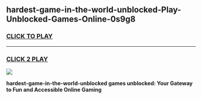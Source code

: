 
## hardest-game-in-the-world-unblocked-Play-Unblocked-Games-Online-0s9g8
<h3>
<a href="https://premium76.site?title=hardest-game-in-the-world-unblocked&ref=24A">CLICK TO PLAY</a></h3>
<hr>

<h3>
<a href="https://premium76.site?title=hardest-game-in-the-world-unblocked&ref=24A">CLICK 2 PLAY</a>
  
</h3>

<a href="https://premium76.site?title=hardest-game-in-the-world-unblocked&ref=24A"><img src="https://clearcache.store/games.png"></a>


**hardest-game-in-the-world-unblocked games unblocked: Your Gateway to Fun and Accessible Online Gaming**
